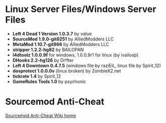 # Linux Server Files/Windows Server Files
* <b>Left 4 Dead 1 Version 1.0.3.7</b> by value
* <b>SourceMod 1.9.0-git6251</b> by AlliedModders LLC
* <b>MetaMod 1.10.7-git966</b> by AlliedModders LLC
* <b>stripper 1.2.2-hg82</b> by BAILOPAN
* <b>l4dtoolz 1.0.0.9f</b> for windows, 1.0.0.9r1 for linux (by ivailosp)
* <b>DHooks 2.2-hg126</b> by Dr!fter
* <b>Left 4 Downtown 0.4.7.5</b> (windows file by raziEiL, linux file by Spirit_12)
* <b>dosprotect 1.0.0.0v</b> (linux broken) by ZombieX2.net
* <b>tickrate 1.4</b> by Spirit_12
* <b>GameRules Tools 1.0</b> by psychonic
# Sourcemod Anti-Cheat
[Sourcemod Anti-Cheat Wiki home](https://bitbucket.org/anticheat/smac/wiki/Home)

